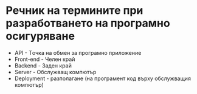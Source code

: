# Речник на термините при разработването на програмно осигуряване

- API - Tочка на обмен за програмно приложение
- Front-end - Челен край
- Backend - Заден край
- Server - Обслужващ компютър
- Deployment - разполагане (на програмент код върху обслужващия компютър)
